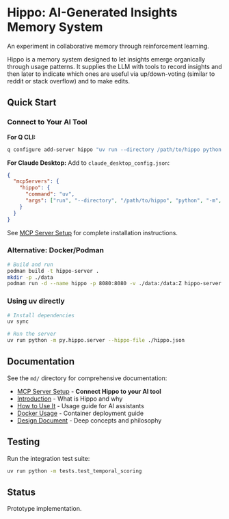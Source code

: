 # Hippo: AI-Generated Insights Memory System

An experiment in collaborative memory through reinforcement learning.

Hippo is a memory system designed to let insights emerge organically through usage patterns. It supplies the LLM with tools to record insights and then later to indicate which ones are useful via up/down-voting (similar to reddit or stack overflow) and to make edits.

## Quick Start

### Connect to Your AI Tool

**For Q CLI:**
```bash
q configure add-server hippo "uv run --directory /path/to/hippo python -m py.hippo.server --hippo-file /path/to/hippo/data/hippo.json"
```

**For Claude Desktop:** Add to `claude_desktop_config.json`:
```json
{
  "mcpServers": {
    "hippo": {
      "command": "uv",
      "args": ["run", "--directory", "/path/to/hippo", "python", "-m", "py.hippo.server", "--hippo-file", "/path/to/hippo/data/hippo.json"]
    }
  }
}
```

See [MCP Server Setup](md/mcp-setup.md) for complete installation instructions.

### Alternative: Docker/Podman

```bash
# Build and run
podman build -t hippo-server .
mkdir -p ./data
podman run -d --name hippo -p 8080:8080 -v ./data:/data:Z hippo-server
```

### Using uv directly

```bash
# Install dependencies
uv sync

# Run the server
uv run python -m py.hippo.server --hippo-file ./hippo.json
```

## Documentation

See the `md/` directory for comprehensive documentation:

- [MCP Server Setup](md/mcp-setup.md) - **Connect Hippo to your AI tool**
- [Introduction](md/introduction.md) - What is Hippo and why
- [How to Use It](md/how-to-use.md) - Usage guide for AI assistants
- [Docker Usage](md/docker.md) - Container deployment guide
- [Design Document](md/design-doc.md) - Deep concepts and philosophy

## Testing

Run the integration test suite:

```bash
uv run python -m tests.test_temporal_scoring
```

## Status

Prototype implementation.
